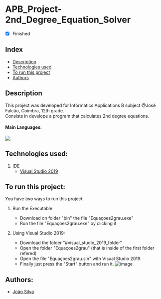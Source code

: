 # APB_Project-2nd_Degree_Equation_Solver 
- [x] Finished

## Index
- [Description](#description)
- [Technologies used](#technologies-used)
- [To run this project](#to-run-this-project)
- [Authors](#authors)

## Description
This project was developed for Informatics Applications B subject @José Falcão, Coimbra, 12th grade. <br>
Consists in develope a program that calculates 2nd degree equations.<br>
#### Main Languages:
![](https://img.shields.io/badge/Visual_Basic-333333?style=flat&logo=VisualStudio&logoColor=8332E1)

## Technologies used:
1. IDE
    - [Visual Studio 2019](https://visualstudio.microsoft.com/vs/) 

## To run this project:
You have two ways to run this project:
1. Run the Executable
    * Download on folder "bin" the file "Equaçoes2grau.exe"
    * Run the file "Equaçoes2grau.exe" by clicking it

2. Using Visual Studio 2019:
    * Download the folder "#visual_studio_2019_folder"
    * Open the folder "Equaçoes2grau" (that is inside of the first folder refered)
    * Open the file "Equaçoes2grau.sln" with Visual Studio 2019.
    * Finally just press the "Start" button and run it.
        ![image](https://user-images.githubusercontent.com/82664001/147995993-7b0bb92f-d8bd-4cd4-9d1e-99898d99dcbc.png)

## Authors:
- [João Silva](https://github.com/ikikara)
